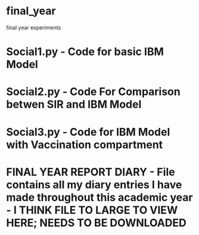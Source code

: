 # final_year
final year experiments


<h1> Social1.py - Code for basic IBM Model </h1>
<h1> Social2.py - Code For Comparison betwen SIR and IBM Model</h1>
<h1> Social3.py - Code for IBM Model with Vaccination compartment </h1>

<h1> FINAL YEAR REPORT DIARY - File contains all my diary entries I have made throughout this academic year - I THINK FILE TO LARGE TO VIEW HERE; NEEDS TO BE DOWNLOADED </h1>
